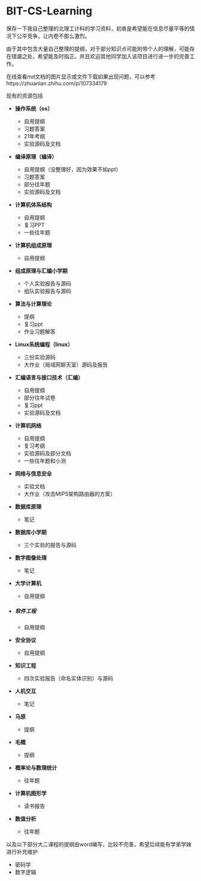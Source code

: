 # BIT-CS-Learning
保存一下我自己整理的北理工计科的学习资料，初衷是希望能在信息尽量平等的情况下公平竞争，让内卷不那么激烈。

由于其中包含大量自己整理的提纲，对于部分知识点可能附带个人的理解，可能存在错漏之处，希望能及时指正。并且欢迎其他同学加入该项目进行进一步的完善工作。

在线查看md文档的图片显示或文件下载如果出现问题，可以参考https://zhuanlan.zhihu.com/p/107334179



现有的资源包括

- **操作系统（os）**

  - 自用提纲
  - 习题答案
  - 21年考纲
  - 实验源码及文档

- **编译原理（编译）**

  - 自用提纲（没整理好，因为效果不如ppt）
  - 习题答案
  - 部分往年题
  - 实验源码及文档

- **计算机体系结构**

  - 自用提纲
  - 复习PPT
  - 一些往年题

- **计算机组成原理**

  - 自用提纲

- **组成原理与汇编小学期**

  - 个人实验报告与源码
  - 组队实验报告与源码

- **算法与计算理论**

  - 提纲
  - 复习ppt
  - 作业习题解答

- **Linux系统编程（linux）**

  - 三份实验源码
  - 大作业（局域网聊天室）源码及报告

- **汇编语言与接口技术（汇编）**

  - 自用提纲
  - 部分往年试卷
  - 复习ppt
  - 实验源码及文档

- **计算机网络**

  - 自用提纲
  - 复习考纲
  - 实验源码及部分文档
  - 一些往年题和小测

- **网络与信息安全**

  - 实验文档
  - 大作业（攻击MIPS架构路由器的方案）

- **数据库原理**

  - 笔记

- **数据库小学期**

  - 三个实验的报告与源码

- **数字图像处理**

  - 笔记

- **大学计算机**

  - 自用提纲

- ##### **软件工程**

  - 自用提纲

- **安全协议**

  - 自用提纲

- **知识工程**

  - 四次实验报告（命名实体识别）与源码

- **人机交互**

  - 笔记

- **马原**

  - 提纲

- **毛概**

  - 提纲

- **概率论与数理统计**

  - 往年题

- **计算机图形学**

  - 读书报告

- **数值分析**
  
  - 往年题

以及以下部分大二课程的提纲由word编写，比较不完善，希望后续能有学弟学妹进行补充维护

- 密码学
- 数字逻辑
